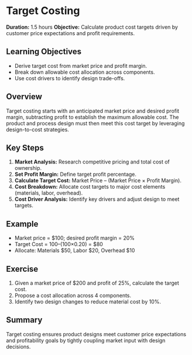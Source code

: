 # Target Costing

**Duration:** 1.5 hours
**Objective:** Calculate product cost targets driven by customer price expectations and profit requirements.

## Learning Objectives
- Derive target cost from market price and profit margin.  
- Break down allowable cost allocation across components.  
- Use cost drivers to identify design trade-offs.

## Overview
Target costing starts with an anticipated market price and desired profit margin, subtracting profit to establish the maximum allowable cost. The product and process design must then meet this cost target by leveraging design-to-cost strategies.

## Key Steps
1. **Market Analysis:** Research competitive pricing and total cost of ownership.  
2. **Set Profit Margin:** Define target profit percentage.  
3. **Calculate Target Cost:** Market Price – (Market Price × Profit Margin).  
4. **Cost Breakdown:** Allocate cost targets to major cost elements (materials, labor, overhead).  
5. **Cost Driver Analysis:** Identify key drivers and adjust design to meet targets.

## Example
- Market price = $100; desired profit margin = 20%  
- Target Cost = $100 – ($100×0.20) = $80  
- Allocate: Materials $50, Labor $20, Overhead $10

## Exercise
1. Given a market price of $200 and profit of 25%, calculate the target cost.  
2. Propose a cost allocation across 4 components.  
3. Identify two design changes to reduce material cost by 10%.

## Summary
Target costing ensures product designs meet customer price expectations and profitability goals by tightly coupling market input with design decisions.